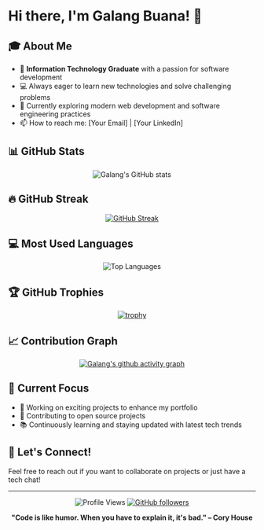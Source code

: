 # Hi there, I'm Galang Buana! 👋

## 🎓 About Me

- 🎯 **Information Technology Graduate** with a passion for software development
- 💻 Always eager to learn new technologies and solve challenging problems
- 🌱 Currently exploring modern web development and software engineering practices
- 📫 How to reach me: [Your Email] | [Your LinkedIn]

## 📊 GitHub Stats

<div align="center">
  
![Galang's GitHub stats](https://github-readme-stats.vercel.app/api?username=galangbuana&show_icons=true&theme=tokyonight&hide_border=true&count_private=true)

</div>

## 🔥 GitHub Streak

<div align="center">
  
[![GitHub Streak](https://streak-stats.demolab.com/?user=galangbuana&theme=tokyonight&hide_border=true)](https://git.io/streak-stats)

</div>

## 💻 Most Used Languages

<div align="center">
  
![Top Languages](https://github-readme-stats.vercel.app/api/top-langs/?username=galangbuana&layout=compact&theme=tokyonight&hide_border=true&langs_count=8)

</div>

## 🏆 GitHub Trophies

<div align="center">
  
[![trophy](https://github-profile-trophy.vercel.app/?username=galangbuana&theme=radical&no-frame=true&no-bg=false&margin-w=4)](https://github.com/ryo-ma/github-profile-trophy)

</div>

## 📈 Contribution Graph

<div align="center">
  
[![Galang's github activity graph](https://github-readme-activity-graph.vercel.app/graph?username=galangbuana&theme=react-dark&hide_border=true)](https://github.com/ashutosh00710/github-readme-activity-graph)

</div>

## 🎯 Current Focus

- 🔭 Working on exciting projects to enhance my portfolio
- 🌟 Contributing to open source projects
- 📚 Continuously learning and staying updated with latest tech trends

## 🤝 Let's Connect!

Feel free to reach out if you want to collaborate on projects or just have a tech chat!

---

<div align="center">
  
![Profile Views](https://komarev.com/ghpvc/?username=galangbuana&color=brightgreen&style=flat-square)
[![GitHub followers](https://img.shields.io/github/followers/galangbuana?label=Followers&style=social)](https://github.com/galangbuana)

</div>

<div align="center">
  
**"Code is like humor. When you have to explain it, it's bad." – Cory House**

</div>

